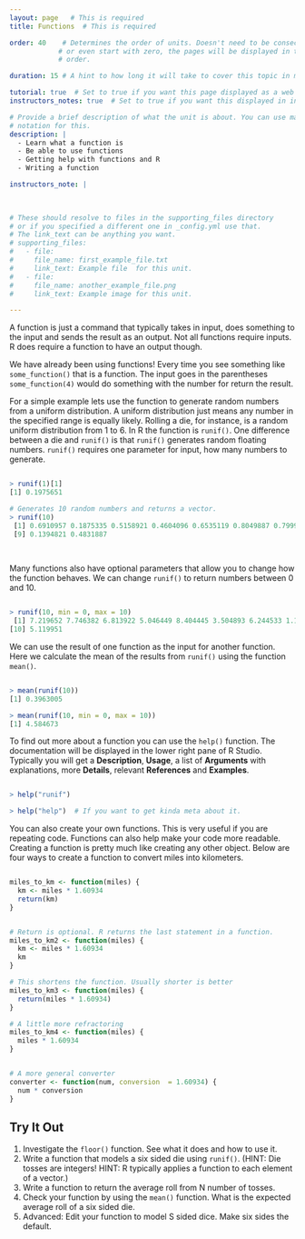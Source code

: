```yaml
---
layout: page   # This is required
title: Functions  # This is required

order: 40    # Determines the order of units. Doesn't need to be consecutive though
            # or even start with zero, the pages will be displayed in their sort
            # order.

duration: 15 # A hint to how long it will take to cover this topic in mintues.

tutorial: true  # Set to true if you want this page displayed as a web page
instructors_notes: true  # Set to true if you want this displayed in instructors notes

# Provide a brief description of what the unit is about. You can use markdown
# notation for this.
description: |
  - Learn what a function is
  - Be able to use functions
  - Getting help with functions and R
  - Writing a function

instructors_note: |
  

  
# These should resolve to files in the supporting_files directory
# or if you specified a different one in _config.yml use that.
# The link_text can be anything you want.
# supporting_files:
#   - file:
#     file_name: first_example_file.txt
#     link_text: Example file  for this unit.
#   - file:
#     file_name: another_example_file.png
#     link_text: Example image for this unit.

---
```



A function is just a command that typically takes in input, does something to the 
input and sends the result as an output. Not all functions require inputs. R does 
require a function to have an output though.

We have already been using functions! Every time you see something like `some_function()`
that is a function. The input goes in the parentheses `some_function(4)` would do
something with the number for return the result.

For a simple example lets use the function to generate random numbers from a 
uniform distribution. A uniform distribution just means any number in the specified 
range is equally likely. Rolling a die, for instance, is a random uniform distribution 
from 1 to 6. In R the function is `runif()`. One difference between a die and 
`runif()` is that `runif()` generates random floating numbers. `runif()` requires one
parameter for input, how many numbers to generate.

```r 

> runif(1)[1]
[1] 0.1975651

# Generates 10 random numbers and returns a vector.
> runif(10)
 [1] 0.6910957 0.1875335 0.5158921 0.4604096 0.6535119 0.8049887 0.7999748 0.8750682
 [9] 0.1394821 0.4831887
 
 
```

Many functions also have optional parameters that allow you to change how the function behaves.
We can change `runif()` to return numbers between 0 and 10.

```r

> runif(10, min = 0, max = 10)
 [1] 7.219652 7.746382 6.813922 5.046449 8.404445 3.504893 6.244533 1.103338 7.530735
[10] 5.119951

```


We can use the result of one function as the input for another function. Here 
we calculate the mean of the results from `runif()` using the function `mean()`.

```r

> mean(runif(10))
[1] 0.3963005

> mean(runif(10, min = 0, max = 10))
[1] 4.584673

```


To find out more about a function you can use the `help()` function. The documentation
will be displayed in the lower right pane of R Studio. Typically you will get a **Description**,
**Usage**, a list of **Arguments** with explanations, more **Details**, relevant **References** and
**Examples**.

```r

> help("runif")

> help("help")  # If you want to get kinda meta about it.

```

You can also create your own functions. This is very useful if you are repeating code. 
Functions can also help make your code more readable. Creating a function is pretty
much like creating any other object. Below  are four ways to create a function to convert 
miles into kilometers.


```r

miles_to_km <- function(miles) { 
  km <- miles * 1.60934
  return(km)    
}


# Return is optional. R returns the last statement in a function.
miles_to_km2 <- function(miles) { 
  km <- miles * 1.60934
  km     
}

# This shortens the function. Usually shorter is better
miles_to_km3 <- function(miles) { 
  return(miles * 1.60934)
}

# A little more refractoring
miles_to_km4 <- function(miles) { 
  miles * 1.60934
}


# A more general converter
converter <- function(num, conversion  = 1.60934) {
  num * conversion
}


```

## Try It Out

1. Investigate the `floor()` function. See what it does and how to use it.
2. Write a function that models a six sided die using `runif()`. (HINT: Die tosses are integers! HINT: R typically applies a function to each element of a vector.)
3. Write a function to return the average roll from N number of tosses.
4. Check your function by using the `mean()` function. What is the expected average roll of a six sided die.
4. Advanced: Edit your function to model S sided dice. Make six sides the default.
      


